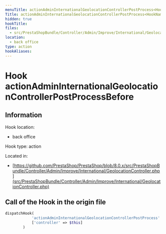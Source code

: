```yaml
---
menuTitle: actionAdminInternationalGeolocationControllerPostProcess<HookName>Before
Title: actionAdminInternationalGeolocationControllerPostProcess<HookName>Before
hidden: true
hookTitle: 
files:
  - src/PrestaShopBundle/Controller/Admin/Improve/International/GeolocationController.php
location:
  - back office
type: action
hookAliases:
---
```


# Hook actionAdminInternationalGeolocationControllerPostProcess<HookName>Before

## Information

Hook location:
  - back office

Hook type: action

Located in: 
  - [https://github.com/PrestaShop/PrestaShop/blob/8.0.x/src/PrestaShopBundle/Controller/Admin/Improve/International/GeolocationController.php](src/PrestaShopBundle/Controller/Admin/Improve/International/GeolocationController.php)

## Call of the Hook in the origin file

```php
dispatchHook(
            'actionAdminInternationalGeolocationControllerPostProcess' . $hookName . 'Before',
            ['controller' => $this]
        )
```